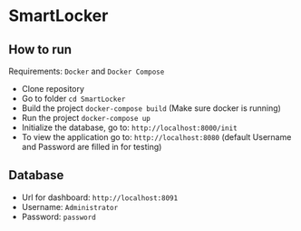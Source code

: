 # SmartLocker

## How to run

Requirements: `Docker` and `Docker Compose`

-   Clone repository
-   Go to folder `cd SmartLocker`
-   Build the project `docker-compose build` (Make sure docker is running)
-   Run the project `docker-compose up`
-   Initialize the database, go to: `http://localhost:8000/init`
-   To view the application go to: `http://localhost:8080` (default Username and Password are filled in for testing)

## Database

-   Url for dashboard: `http://localhost:8091`
-   Username: `Administrator`
-   Password: `password`
